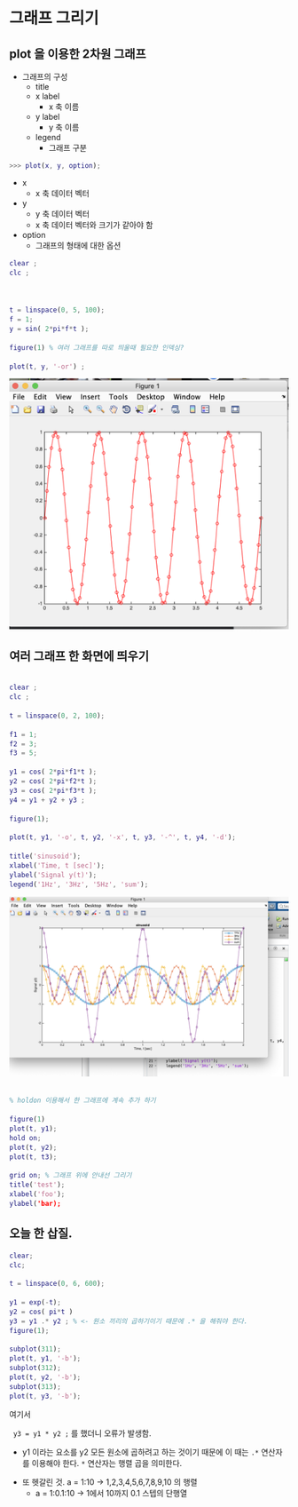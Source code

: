 # 그래프 그리기


## plot 을 이용한 2차원 그래프
* 그래프의 구성
    - title
    - x label
        - x 축 이름
    - y label
        - y 축 이름
    - legend
        - 그래프 구분

```matlab
>>> plot(x, y, option);
```

- x 
    - x 축 데이터 벡터
- y
    - y 축 데이터 벡터
    - x 축 데이터 벡터와 크기가 같아야 함
- option
    - 그래프의 형태에 대한 옵션

```matlab
clear ;
clc ;



t = linspace(0, 5, 100);
f = 1;
y = sin( 2*pi*f*t );

figure(1) % 여러 그래프를 따로 띄울때 필요한 인덱싱?

plot(t, y, '-or') ;
```

![1](./images/1.png)



## 여러 그래프 한 화면에 띄우기

```matlab

clear ;
clc ;

t = linspace(0, 2, 100);

f1 = 1;
f2 = 3;
f3 = 5;

y1 = cos( 2*pi*f1*t );
y2 = cos( 2*pi*f2*t );
y3 = cos( 2*pi*f3*t );
y4 = y1 + y2 + y3 ;

figure(1);

plot(t, y1, '-o', t, y2, '-x', t, y3, '-^', t, y4, '-d');

title('sinusoid');
xlabel('Time, t [sec]');
ylabel('Signal y(t)');
legend('1Hz', '3Hz', '5Hz', 'sum');

```

![2](./images/2.png)


```matlab

% holdon 이용해서 한 그래프에 계속 추가 하기

figure(1)
plot(t, y1);
hold on;
plot(t, y2);
plot(t, t3);

grid on; % 그래프 위에 안내선 그리기
title('test');
xlabel('foo');
ylabel('bar);

```


## 오늘 한 삽질.

```matlab
clear;
clc;

t = linspace(0, 6, 600);

y1 = exp(-t);
y2 = cos( pi*t )
y3 = y1 .* y2 ; % <- 원소 끼리의 곱하기이기 때문에 .* 을 해줘야 한다.
figure(1);

subplot(311);
plot(t, y1, '-b');
subplot(312);
plot(t, y2, '-b');
subplot(313);
plot(t, y3, '-b');

```

여기서 

` y3 = y1 * y2 ;` 를 했더니 오류가 발생함.

- y1 이라는 요소를 y2 모든 원소에 곱하려고 하는 것이기 때문에 이 때는 ` .* ` 연산자를 이용해야 한다. ` * ` 연산자는 행렬 곱을 의미한다.

* 또 헷갈린 것. a = 1:10 -> 1,2,3,4,5,6,7,8,9,10 의 행렬 
    * a = 1:0.1:10 -> 1에서 10까지 0.1 스텝의 단행열

